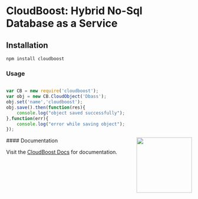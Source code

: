 # CloudBoost: Hybrid No-Sql Database as a Service



## Installation
```
npm install cloudboost
```


### Usage

``` js

var CB = new require('cloudboost');
var obj = new CB.CloudObject('Dbass');
obj.set('name','cloudboost');
obj.save().then(function(res){
    console.log("object saved successfully");
},function(err){
    console.log("error while saving object");
});

```
<img align="right" height="150" src="https://cloud.githubusercontent.com/assets/5427704/7724257/b7f45d6c-ff0d-11e4-8f60-06024eaa1508.png">
#### Documentation

Visit the [CloudBoost Docs](http://docs.cloudboost.io) for documentation.

